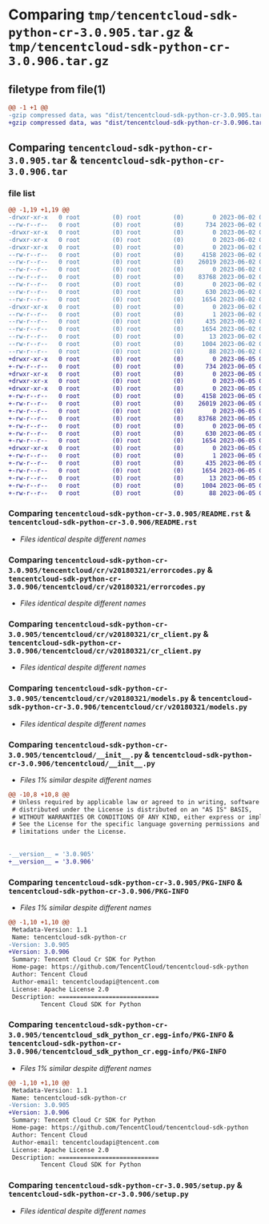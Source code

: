 # Comparing `tmp/tencentcloud-sdk-python-cr-3.0.905.tar.gz` & `tmp/tencentcloud-sdk-python-cr-3.0.906.tar.gz`

## filetype from file(1)

```diff
@@ -1 +1 @@
-gzip compressed data, was "dist/tencentcloud-sdk-python-cr-3.0.905.tar", last modified: Fri Jun  2 00:25:25 2023, max compression
+gzip compressed data, was "dist/tencentcloud-sdk-python-cr-3.0.906.tar", last modified: Mon Jun  5 00:31:41 2023, max compression
```

## Comparing `tencentcloud-sdk-python-cr-3.0.905.tar` & `tencentcloud-sdk-python-cr-3.0.906.tar`

### file list

```diff
@@ -1,19 +1,19 @@
-drwxr-xr-x   0 root         (0) root         (0)        0 2023-06-02 00:25:25.000000 tencentcloud-sdk-python-cr-3.0.905/
--rw-r--r--   0 root         (0) root         (0)      734 2023-06-02 00:25:24.000000 tencentcloud-sdk-python-cr-3.0.905/README.rst
-drwxr-xr-x   0 root         (0) root         (0)        0 2023-06-02 00:25:25.000000 tencentcloud-sdk-python-cr-3.0.905/tencentcloud/
-drwxr-xr-x   0 root         (0) root         (0)        0 2023-06-02 00:25:25.000000 tencentcloud-sdk-python-cr-3.0.905/tencentcloud/cr/
-drwxr-xr-x   0 root         (0) root         (0)        0 2023-06-02 00:25:25.000000 tencentcloud-sdk-python-cr-3.0.905/tencentcloud/cr/v20180321/
--rw-r--r--   0 root         (0) root         (0)     4158 2023-06-02 00:25:24.000000 tencentcloud-sdk-python-cr-3.0.905/tencentcloud/cr/v20180321/errorcodes.py
--rw-r--r--   0 root         (0) root         (0)    26019 2023-06-02 00:25:24.000000 tencentcloud-sdk-python-cr-3.0.905/tencentcloud/cr/v20180321/cr_client.py
--rw-r--r--   0 root         (0) root         (0)        0 2023-06-02 00:25:24.000000 tencentcloud-sdk-python-cr-3.0.905/tencentcloud/cr/v20180321/__init__.py
--rw-r--r--   0 root         (0) root         (0)    83768 2023-06-02 00:25:24.000000 tencentcloud-sdk-python-cr-3.0.905/tencentcloud/cr/v20180321/models.py
--rw-r--r--   0 root         (0) root         (0)        0 2023-06-02 00:25:24.000000 tencentcloud-sdk-python-cr-3.0.905/tencentcloud/cr/__init__.py
--rw-r--r--   0 root         (0) root         (0)      630 2023-06-02 00:25:24.000000 tencentcloud-sdk-python-cr-3.0.905/tencentcloud/__init__.py
--rw-r--r--   0 root         (0) root         (0)     1654 2023-06-02 00:25:25.000000 tencentcloud-sdk-python-cr-3.0.905/PKG-INFO
-drwxr-xr-x   0 root         (0) root         (0)        0 2023-06-02 00:25:25.000000 tencentcloud-sdk-python-cr-3.0.905/tencentcloud_sdk_python_cr.egg-info/
--rw-r--r--   0 root         (0) root         (0)        1 2023-06-02 00:25:25.000000 tencentcloud-sdk-python-cr-3.0.905/tencentcloud_sdk_python_cr.egg-info/dependency_links.txt
--rw-r--r--   0 root         (0) root         (0)      435 2023-06-02 00:25:25.000000 tencentcloud-sdk-python-cr-3.0.905/tencentcloud_sdk_python_cr.egg-info/SOURCES.txt
--rw-r--r--   0 root         (0) root         (0)     1654 2023-06-02 00:25:25.000000 tencentcloud-sdk-python-cr-3.0.905/tencentcloud_sdk_python_cr.egg-info/PKG-INFO
--rw-r--r--   0 root         (0) root         (0)       13 2023-06-02 00:25:25.000000 tencentcloud-sdk-python-cr-3.0.905/tencentcloud_sdk_python_cr.egg-info/top_level.txt
--rw-r--r--   0 root         (0) root         (0)     1004 2023-06-02 00:25:24.000000 tencentcloud-sdk-python-cr-3.0.905/setup.py
--rw-r--r--   0 root         (0) root         (0)       88 2023-06-02 00:25:25.000000 tencentcloud-sdk-python-cr-3.0.905/setup.cfg
+drwxr-xr-x   0 root         (0) root         (0)        0 2023-06-05 00:31:41.000000 tencentcloud-sdk-python-cr-3.0.906/
+-rw-r--r--   0 root         (0) root         (0)      734 2023-06-05 00:31:41.000000 tencentcloud-sdk-python-cr-3.0.906/README.rst
+drwxr-xr-x   0 root         (0) root         (0)        0 2023-06-05 00:31:41.000000 tencentcloud-sdk-python-cr-3.0.906/tencentcloud/
+drwxr-xr-x   0 root         (0) root         (0)        0 2023-06-05 00:31:41.000000 tencentcloud-sdk-python-cr-3.0.906/tencentcloud/cr/
+drwxr-xr-x   0 root         (0) root         (0)        0 2023-06-05 00:31:41.000000 tencentcloud-sdk-python-cr-3.0.906/tencentcloud/cr/v20180321/
+-rw-r--r--   0 root         (0) root         (0)     4158 2023-06-05 00:31:41.000000 tencentcloud-sdk-python-cr-3.0.906/tencentcloud/cr/v20180321/errorcodes.py
+-rw-r--r--   0 root         (0) root         (0)    26019 2023-06-05 00:31:41.000000 tencentcloud-sdk-python-cr-3.0.906/tencentcloud/cr/v20180321/cr_client.py
+-rw-r--r--   0 root         (0) root         (0)        0 2023-06-05 00:31:41.000000 tencentcloud-sdk-python-cr-3.0.906/tencentcloud/cr/v20180321/__init__.py
+-rw-r--r--   0 root         (0) root         (0)    83768 2023-06-05 00:31:41.000000 tencentcloud-sdk-python-cr-3.0.906/tencentcloud/cr/v20180321/models.py
+-rw-r--r--   0 root         (0) root         (0)        0 2023-06-05 00:31:41.000000 tencentcloud-sdk-python-cr-3.0.906/tencentcloud/cr/__init__.py
+-rw-r--r--   0 root         (0) root         (0)      630 2023-06-05 00:31:41.000000 tencentcloud-sdk-python-cr-3.0.906/tencentcloud/__init__.py
+-rw-r--r--   0 root         (0) root         (0)     1654 2023-06-05 00:31:41.000000 tencentcloud-sdk-python-cr-3.0.906/PKG-INFO
+drwxr-xr-x   0 root         (0) root         (0)        0 2023-06-05 00:31:41.000000 tencentcloud-sdk-python-cr-3.0.906/tencentcloud_sdk_python_cr.egg-info/
+-rw-r--r--   0 root         (0) root         (0)        1 2023-06-05 00:31:41.000000 tencentcloud-sdk-python-cr-3.0.906/tencentcloud_sdk_python_cr.egg-info/dependency_links.txt
+-rw-r--r--   0 root         (0) root         (0)      435 2023-06-05 00:31:41.000000 tencentcloud-sdk-python-cr-3.0.906/tencentcloud_sdk_python_cr.egg-info/SOURCES.txt
+-rw-r--r--   0 root         (0) root         (0)     1654 2023-06-05 00:31:41.000000 tencentcloud-sdk-python-cr-3.0.906/tencentcloud_sdk_python_cr.egg-info/PKG-INFO
+-rw-r--r--   0 root         (0) root         (0)       13 2023-06-05 00:31:41.000000 tencentcloud-sdk-python-cr-3.0.906/tencentcloud_sdk_python_cr.egg-info/top_level.txt
+-rw-r--r--   0 root         (0) root         (0)     1004 2023-06-05 00:31:41.000000 tencentcloud-sdk-python-cr-3.0.906/setup.py
+-rw-r--r--   0 root         (0) root         (0)       88 2023-06-05 00:31:41.000000 tencentcloud-sdk-python-cr-3.0.906/setup.cfg
```

### Comparing `tencentcloud-sdk-python-cr-3.0.905/README.rst` & `tencentcloud-sdk-python-cr-3.0.906/README.rst`

 * *Files identical despite different names*

### Comparing `tencentcloud-sdk-python-cr-3.0.905/tencentcloud/cr/v20180321/errorcodes.py` & `tencentcloud-sdk-python-cr-3.0.906/tencentcloud/cr/v20180321/errorcodes.py`

 * *Files identical despite different names*

### Comparing `tencentcloud-sdk-python-cr-3.0.905/tencentcloud/cr/v20180321/cr_client.py` & `tencentcloud-sdk-python-cr-3.0.906/tencentcloud/cr/v20180321/cr_client.py`

 * *Files identical despite different names*

### Comparing `tencentcloud-sdk-python-cr-3.0.905/tencentcloud/cr/v20180321/models.py` & `tencentcloud-sdk-python-cr-3.0.906/tencentcloud/cr/v20180321/models.py`

 * *Files identical despite different names*

### Comparing `tencentcloud-sdk-python-cr-3.0.905/tencentcloud/__init__.py` & `tencentcloud-sdk-python-cr-3.0.906/tencentcloud/__init__.py`

 * *Files 1% similar despite different names*

```diff
@@ -10,8 +10,8 @@
 # Unless required by applicable law or agreed to in writing, software
 # distributed under the License is distributed on an "AS IS" BASIS,
 # WITHOUT WARRANTIES OR CONDITIONS OF ANY KIND, either express or implied.
 # See the License for the specific language governing permissions and
 # limitations under the License.
 
 
-__version__ = '3.0.905'
+__version__ = '3.0.906'
```

### Comparing `tencentcloud-sdk-python-cr-3.0.905/PKG-INFO` & `tencentcloud-sdk-python-cr-3.0.906/PKG-INFO`

 * *Files 1% similar despite different names*

```diff
@@ -1,10 +1,10 @@
 Metadata-Version: 1.1
 Name: tencentcloud-sdk-python-cr
-Version: 3.0.905
+Version: 3.0.906
 Summary: Tencent Cloud Cr SDK for Python
 Home-page: https://github.com/TencentCloud/tencentcloud-sdk-python
 Author: Tencent Cloud
 Author-email: tencentcloudapi@tencent.com
 License: Apache License 2.0
 Description: ============================
         Tencent Cloud SDK for Python
```

### Comparing `tencentcloud-sdk-python-cr-3.0.905/tencentcloud_sdk_python_cr.egg-info/PKG-INFO` & `tencentcloud-sdk-python-cr-3.0.906/tencentcloud_sdk_python_cr.egg-info/PKG-INFO`

 * *Files 1% similar despite different names*

```diff
@@ -1,10 +1,10 @@
 Metadata-Version: 1.1
 Name: tencentcloud-sdk-python-cr
-Version: 3.0.905
+Version: 3.0.906
 Summary: Tencent Cloud Cr SDK for Python
 Home-page: https://github.com/TencentCloud/tencentcloud-sdk-python
 Author: Tencent Cloud
 Author-email: tencentcloudapi@tencent.com
 License: Apache License 2.0
 Description: ============================
         Tencent Cloud SDK for Python
```

### Comparing `tencentcloud-sdk-python-cr-3.0.905/setup.py` & `tencentcloud-sdk-python-cr-3.0.906/setup.py`

 * *Files identical despite different names*

